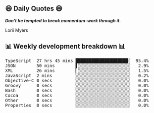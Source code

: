 ## 😄 Daily Quotes 😄

_**Don't be tempted to break momentum-work through it.**_

Lorii Myers



## 📊 Weekly development breakdown 📊

<pre>TypeScript  27 hrs 45 mins ████████████████████░  95.4%
JSON        50 mins        ▌░░░░░░░░░░░░░░░░░░░░   2.9%
XML         26 mins        ▎░░░░░░░░░░░░░░░░░░░░   1.5%
JavaScript  2 mins         ░░░░░░░░░░░░░░░░░░░░░   0.2%
Objective-C 0 secs         ░░░░░░░░░░░░░░░░░░░░░   0.0%
Groovy      0 secs         ░░░░░░░░░░░░░░░░░░░░░   0.0%
Bash        0 secs         ░░░░░░░░░░░░░░░░░░░░░   0.0%
Cocoa       0 secs         ░░░░░░░░░░░░░░░░░░░░░   0.0%
Other       0 secs         ░░░░░░░░░░░░░░░░░░░░░   0.0%
Properties  0 secs         ░░░░░░░░░░░░░░░░░░░░░   0.0%</pre>